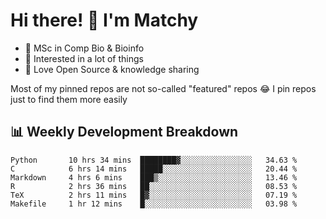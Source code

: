 # Hi there! 👋 I'm Matchy

- 🧬 MSc in Comp Bio & Bioinfo
- 🎈 Interested in a lot of things
- 💜 Love Open Source & knowledge sharing

Most of my pinned repos are not so-called "featured" repos 😂 I pin repos just to find them more easily

## 📊 Weekly Development Breakdown

<!--START_SECTION:waka-->

```text
Python       10 hrs 34 mins  ████████▓░░░░░░░░░░░░░░░░   34.63 %
C            6 hrs 14 mins   █████░░░░░░░░░░░░░░░░░░░░   20.44 %
Markdown     4 hrs 6 mins    ███▒░░░░░░░░░░░░░░░░░░░░░   13.46 %
R            2 hrs 36 mins   ██░░░░░░░░░░░░░░░░░░░░░░░   08.53 %
TeX          2 hrs 11 mins   █▓░░░░░░░░░░░░░░░░░░░░░░░   07.19 %
Makefile     1 hr 12 mins    █░░░░░░░░░░░░░░░░░░░░░░░░   03.98 %
```

<!--END_SECTION:waka-->
